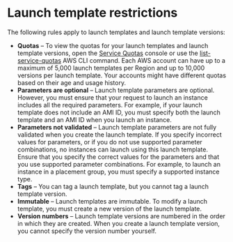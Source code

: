 # Launch template restrictions<a name="launch-template-restrictions"></a>

The following rules apply to launch templates and launch template versions:
+ **Quotas** – To view the quotas for your launch templates and launch template versions, open the [Service Quotas](https://console.aws.amazon.com/servicequotas/) console or use the [ list\-service\-quotas](https://docs.aws.amazon.com/cli/latest/reference/service-quotas/list-service-quotas.html) AWS CLI command\. Each AWS account can have up to a maximum of 5,000 launch templates per Region and up to 10,000 versions per launch template\. Your accounts might have different quotas based on their age and usage history\.
+ **Parameters are optional** – Launch template parameters are optional\. However, you must ensure that your request to launch an instance includes all the required parameters\. For example, if your launch template does not include an AMI ID, you must specify both the launch template and an AMI ID when you launch an instance\.
+ **Parameters not validated** – Launch template parameters are not fully validated when you create the launch template\. If you specify incorrect values for parameters, or if you do not use supported parameter combinations, no instances can launch using this launch template\. Ensure that you specify the correct values for the parameters and that you use supported parameter combinations\. For example, to launch an instance in a placement group, you must specify a supported instance type\.
+ **Tags** – You can tag a launch template, but you cannot tag a launch template version\.
+ **Immutable** – Launch templates are immutable\. To modify a launch template, you must create a new version of the launch template\.
+ **Version numbers** – Launch template versions are numbered in the order in which they are created\. When you create a launch template version, you cannot specify the version number yourself\.